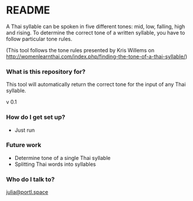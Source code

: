 # README #

A Thai syllable can be spoken in five different tones: mid, low, falling, high and rising.
To determine the correct tone of a written syllable, you have to follow particular tone rules.

(This tool follows the tone rules presented by Kris Willems on 
http://womenlearnthai.com/index.php/finding-the-tone-of-a-thai-syllable/)

### What is this repository for? ###

This tool will automatically return the correct tone for the input of any Thai syllable.

v 0.1

### How do I get set up? ###

* Just run

### Future work ###

* Determine tone of a single Thai syllable
* Splitting Thai words into syllables


### Who do I talk to? ###

julia@portl.space